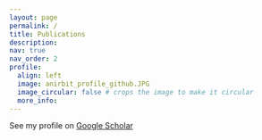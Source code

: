 ```yaml
---
layout: page
permalink: /
title: Publications
description:  
nav: true
nav_order: 2
profile:
  align: left
  image: anirbit_profile_github.JPG
  image_circular: false # crops the image to make it circular
  more_info: 
---
```


 See my profile on [Google Scholar](https://scholar.google.com/citations?user=V32KjH0AAAAJ&hl=en)
 





